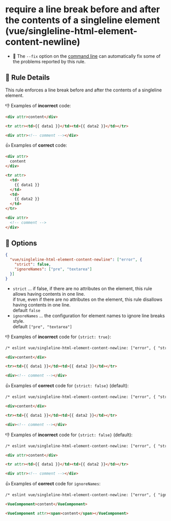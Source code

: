 # require a line break before and after the contents of a singleline element (vue/singleline-html-element-content-newline)

- :wrench: The `--fix` option on the [command line](https://eslint.org/docs/user-guide/command-line-interface#fixing-problems) can automatically fix some of the problems reported by this rule.

## :book: Rule Details

This rule enforces a line break before and after the contents of a singleline element.


:-1: Examples of **incorrect** code:

```html
<div attr>content</div>

<tr attr><td>{{ data1 }}</td><td>{{ data2 }}</td></tr>

<div attr><!-- comment --></div>
```

:+1: Examples of **correct** code:

```html
<div attr>
  content
</div>

<tr attr>
  <td>
    {{ data1 }}
  </td>
  <td>
    {{ data2 }}
  </td>
</tr>

<div attr>
  <!-- comment -->
</div>
```

## :wrench: Options

```json
{
  "vue/singleline-html-element-content-newline": ["error", {
    "strict": false,
    "ignoreNames": ["pre", "textarea"]
  }]
}
```

- `strict` ... if false, if there are no attributes on the element, this rule allows having contents in one line.  
    if true, even if there are no attributes on the element, this rule disallows having contents in one line.  
    default `false`
- `ignoreNames` ... the configuration for element names to ignore line breaks style.  
    default `["pre", "textarea"]`

:-1: Examples of **incorrect** code for `{strict: true}`:

```html
/* eslint vue/singleline-html-element-content-newline: ["error", { "strict": true}] */

<div>content</div>

<tr><td>{{ data1 }}</td><td>{{ data2 }}</td></tr>

<div><!-- comment --></div>
```

:+1: Examples of **correct** code for `{strict: false}` (default):

```html
/* eslint vue/singleline-html-element-content-newline: ["error", { "strict": false}] */

<div>content</div>

<tr><td>{{ data1 }}</td><td>{{ data2 }}</td></tr>

<div><!-- comment --></div>
```

:-1: Examples of **incorrect** code for `{strict: false}` (default):

```html
/* eslint vue/singleline-html-element-content-newline: ["error", { "strict": false}] */

<div attr>content</div>

<tr attr><td>{{ data1 }}</td><td>{{ data2 }}</td></tr>

<div attr><!-- comment --></div>
```

:+1: Examples of **correct** code for `ignoreNames`:

```html
/* eslint vue/singleline-html-element-content-newline: ["error", { "ignoreNames": ["VueComponent", "pre", "textarea"]}] */

<VueComponent>content</VueComponent>

<VueComponent attr><span>content</span></VueComponent>
```
